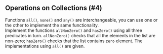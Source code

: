 ## Operations on Collections (#4)

Functions `all()`, `none()` and `any()` are interchangeable, you can use one
or the other to implement the same functionality.  
Implement the functions `allNonZero()` and `hasZero()` using all three 
predicates in turn. `allNonZero()` checks that all the elements in the list 
are non-zero; `hasZero()` checks that the list contains `zero` element.
The implementations using `all()` are given.
